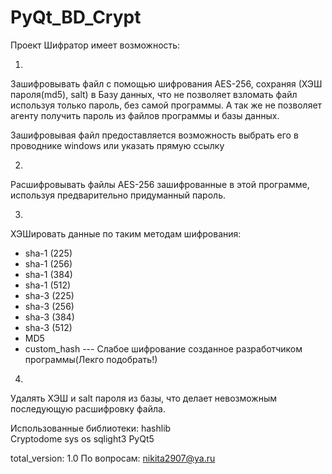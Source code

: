 # PyQt_BD_Crypt
Проект Шифратор имеет возможность:

1)
Зашифровывать файл с помощью шифрования AES-256, сохраняя
(ХЭШ пароля(md5), salt) в Базу данных, что не позволяет взломать файл
используя только пароль, без самой программы. А так же не позволяет агенту
получить пароль из файлов программы и базы данных.

Зашифровывая файл предоставляется возможность выбрать его в проводнике
windows или указать прямую ссылку

2)
Расшифровывать файлы AES-256 зашифрованные в этой программе,
используя предварительно придуманный пароль.

3)
ХЭШировать данные по таким методам шифрования:
* sha-1 (225)
* sha-1 (256)
* sha-1 (384)
* sha-1 (512)
* sha-3 (225)
* sha-3 (256)
* sha-3 (384)
* sha-3 (512)
* MD5
* custom_hash --- Слабое шифрование созданное разработчиком программы(Лекго подобрать!)

4)
Удалять ХЭШ и salt пароля из базы, что делает невозможным последующую
расшифровку файла.

Использованные библиотеки:
    hashlib    
    Cryptodome
    sys
    os
    sqlight3
    PyQt5

total_version: 1.0
По вопросам: nikita2907@ya.ru

